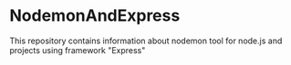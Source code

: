 # NodemonAndExpress
This repository contains information about nodemon tool for node.js and projects using framework "Express"

